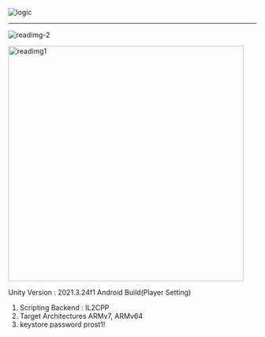 
![logic](https://github.com/2023-ICCAS-Prost-Obesity-Treatment/Prost_Game/assets/92504386/ebd47f34-ccf5-4783-a846-a50c88c062d7)

---------
![readimg-2](https://github.com/2023-ICCAS-Prost-Obesity-Treatment/Prost_Game/assets/92504386/527d7aa0-3c2e-44cf-9eff-beda8afc0ffd)

<img width="477" alt="readimg1" src="https://github.com/2023-ICCAS-Prost-Obesity-Treatment/Prost_Game/assets/92504386/90dd5786-df31-445d-bc34-c09b69ce0dc4">







Unity Version : 2021.3.24f1
Android Build(Player Setting)
1. Scripting Backend : IL2CPP
2. Target Architectures
    ARMv7, ARMv64
3. keystore password
   prost1!

